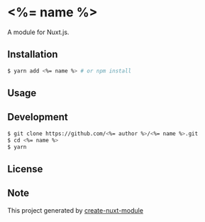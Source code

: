 # <%= name %>

A module for Nuxt.js.

## Installation

```bash
$ yarn add <%= name %> # or npm install
```

## Usage

## Development

```bash
$ git clone https://github.com/<%= author %>/<%= name %>.git
$ cd <%= name %>
$ yarn
```

## License

## Note

This project generated by [create-nuxt-module](https://github.com/potato4d/create-nuxt-module)
